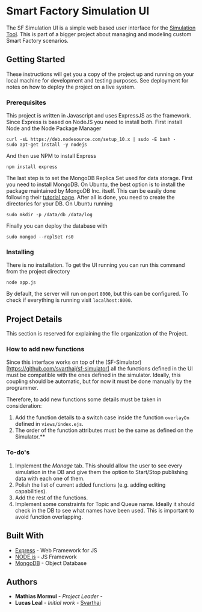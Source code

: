 # Smart Factory Simulation UI

The SF Simulation UI is a simple web based user interface for the [Simulation Tool](https://github.com/svarthaj/sf-simulator). This is part of a bigger project about managing and modeling custom Smart Factory scenarios.  

## Getting Started

These instructions will get you a copy of the project up and running on your local machine for development and testing purposes. See deployment for notes on how to deploy the project on a live system.

### Prerequisites

This project is written in Javascript and uses ExpressJS as the framework. Since Express is based on NodeJS you need to install both. First install Node and the Node Package Manager

```
curl -sL https://deb.nodesource.com/setup_10.x | sudo -E bash -
sudo apt-get install -y nodejs
```
And then use NPM to install Express

```
npm install express
```

The last step is to set the MongoDB Replica Set used for data storage. First you need to install MongoDB. On Ubuntu, the best option is to install the package maintained by MongoDB Inc. itself. This can be easily done following their [tutorial page](https://docs.mongodb.com/manual/tutorial/install-mongodb-on-ubuntu/). After all is done, you need to create the directories for your DB. On Ubuntu running
```
sudo mkdir -p /data/db /data/log
```

Finally you can deploy the database with
```
sudo mongod --replSet rs0
```

### Installing

There is no installation. To get the UI running you can run this command from the project directory
```
node app.js
```
By default, the server will run on port ```8000```, but this can be configured. To check if everything is running visit ```localhost:8000```.

## Project Details
This section is reserved for explaining the file organization of the Project.

### How to add new functions
Since this interface works on top of the (SF-Simulator)[https://github.com/svarthaj/sf-simulator] all the functions defined in the UI must be compatible with the ones defined in the simulator. Ideally, this coupling should be automatic, but for now it must be done manually by the programmer.

Therefore, to add new functions some details must be taken in consideration:
1. Add the function details to a switch case inside the function ```overlayOn``` defined in ```views/index.ejs```.
1. The order of the function attributes must be the same as defined on the Simulator.**

### To-do's
1. Implement the *Manage* tab. This should allow the user to see every simulation in the DB and give them the option to Start/Stop publishing data with each one of them.
1. Polish the list of current added functions (e.g. adding editing capabilities).
1. Add the rest of the functions.
1. Implement some constraints for Topic and Queue name. Ideally it should check in the DB to see what names have been used. This is important to avoid function overlapping.


## Built With

* [Express](https://expressjs.com/) - Web Framework for JS
* [NODE.js](https://nodejs.org/en/) - JS Framework
* [MongoDB](https://www.mongodb.com/) - Object Database

## Authors

* **Mathias Mormul** - *Project Leader* -
* **Lucas Leal** - *Initial work* - [Svarthaj](https://github.com/Svarthaj)

